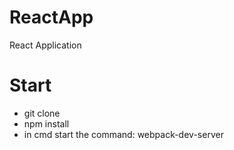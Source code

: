 # ReactApp
React Application


# Start
- git clone
- npm install
- in cmd start the command: webpack-dev-server
